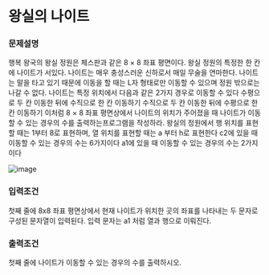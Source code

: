 # 왕실의 나이트

### 문제설명
행복 왕국의 왕실 정원은 체스판과 같은 8 × 8 좌표 평면이다.
왕실 정원의 특정한 한 칸에 나이트가 서있다.
나이트는 매우 충성스러운 신하로서 매일 무술을 연마한다.
나이트는 말을 타고 있기 때문에 이동을 할 때는 L자 형태로만 이동할 수 있으며 정원 밖으로는 나갈 수 없다.
나이트는 특정 위치에서 다음과 같은 2가지 경우로 이동할 수 있다
수평으로 두 칸 이동한 뒤에 수직으로 한 칸 이동하기
수직으로 두 칸 이동한 뒤에 수평으로 한 칸 이동하기
이처럼 8 × 8 좌표 평면상에서 나이트의 위치가 주어졌을 때 나이트가 이동할 수 있는 경우의 수를 출력하는프로그램을 작성하라.
왕실의 정원에서 행 위치를 표현할 때는 1부터 8로 표현하며, 열 위치를 표현할 때는 a 부터 h로 표현한다
c2에 있을 때 이동할 수 있는 경우의 수는 6가지이다
a1에 있을 때 이동할 수 있는 경우의 수는 2가지이다

![image](https://user-images.githubusercontent.com/64528545/231538046-96a827e4-4325-4de8-9fc4-6c406a70045f.png)

### 입력조건
첫째 줄에 8x8 좌표 평면상에서 현재 나이트가 위치한 곳의 좌표를 나타내는 두 문자로 구성된 문자열이 입력된다.
입력 문자는 a1 처럼 열과 행으로 이뤄진다.

### 출력조건
첫째 줄에 나이트가 이동할 수 있는 경우의 수를 출력하시오.
